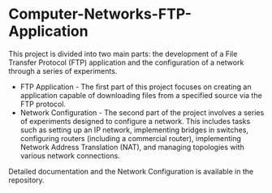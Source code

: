 # Computer-Networks-FTP-Application

This project is divided into two main parts: the development of a File Transfer Protocol (FTP) application and the configuration of a network through a series of experiments.
- FTP Application - The first part of this project focuses on creating an application capable of downloading files from a specified source via the FTP protocol.
- Network Configuration - The second part of the project involves a series of experiments designed to configure a network. This includes tasks such as setting up an IP network, implementing bridges in switches, configuring routers (including a commercial router), implementing Network Address Translation (NAT), and managing topologies with various network connections.

Detailed documentation and the Network Configuration is available in the repository.
